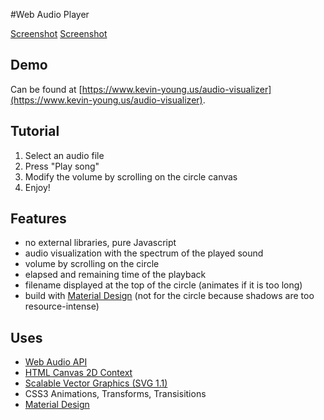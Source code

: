 #Web Audio Player

[Screenshot](screenshot1.png)
[Screenshot](screenshot2.png)


## Demo 

Can be found at [https://www.kevin-young.us/audio-visualizer](https://www.kevin-young.us/audio-visualizer).

## Tutorial

1. Select an audio file
2. Press "Play song"
3. Modify the volume by scrolling on the circle canvas
4. Enjoy!

## Features

* no external libraries, pure Javascript
* audio visualization with the spectrum of the played sound
* volume by scrolling on the circle
* elapsed and remaining time of the playback
* filename displayed at the top of the circle (animates if it is too long)
* build with [Material Design](https://www.google.com/design/spec/material-design/introduction.html) (not for the circle because shadows are too resource-intense)

## Uses

* [Web Audio API](http://www.w3.org/TR/webaudio/)
* [HTML Canvas 2D Context](http://www.w3.org/TR/2dcontext/)
* [Scalable Vector Graphics (SVG 1.1)](http://www.w3.org/TR/SVG11/)
* CSS3 Animations, Transforms, Transisitions
* [Material Design](https://www.google.com/design/spec/material-design/introduction.html)

